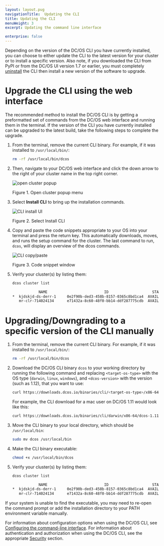 ```yaml
---
layout: layout.pug
navigationTitle:  Updating the CLI
title: Updating the CLI
menuWeight: 3
excerpt: Updating the command line interface

enterprise: false
---
```


Depending on the version of the DC/OS CLI you have currently installed, you can choose to either update the CLI to the latest version for your cluster or to install a specific version. Also note, if you downloaded the CLI from PyPI or from the DC/OS UI version 1.7 or earlier, you must completely <a href="/1.11/cli/uninstall/">uninstall</a> the CLI then install a new version of the software to upgrade.

# <a name="upgrade"></a>Upgrade the CLI using the web interface

The recommended method to install the DC/OS CLI is by getting a preformatted set of commands from the DC/OS web interface and running them in the terminal. If the version of the CLI you have currently installed can be upgraded to the latest build, take the following steps to complete the upgrade.

1. From the terminal, remove the current CLI binary. For example, if it was installed to `/usr/local/bin/`:

    ```bash
    rm -rf /usr/local/bin/dcos
    ```

1.  Then, navigate to your DC/OS web interface and click the down arrow to the right of your cluster name in the top right corner.

    ![open cluster popup](/mesosphere/dcos/1.11/img/open-cluster-popup.png)

    Figure 1. Open cluster popup menu

1. Select **Install CLI** to bring up the installation commands.

    ![CLI install UI](/mesosphere/dcos/1.11/img/install-cli.png)

    Figure 2. Select Install CLI

1. Copy and paste the code snippets appropriate to your OS into your terminal and press the return key. This automatically downloads, moves, and runs the setup command for the cluster. The last command to run, `dcos`, will display an overview of the dcos commands.

    ![CLI copy/paste](/mesosphere/dcos/1.11/img/install-cli-terminal.png)

    Figure 3. Code snippet window

1. Verify your cluster(s) by listing them:

    ```bash
    dcos cluster list

                NAME                          ID                    STATUS    VERSION        URL           
    *  kjdskjd-ds-derr-1     0e2f90b-ded3-458b-8157-0365c8bd1ca4  AVAILABLE  1.12.0         http://example.com
       mr-clr-714024134      e71432a-8c60-48f0-bb14-ddf287775cdb  AVAILABLE  1.13-dev       http://example-1.com
    ```

# Upgrading/Downgrading to a specific version of the CLI manually

1. From the terminal, remove the current CLI binary. For example, if it was installed to `/usr/local/bin/`:

    ```bash
    rm -rf /usr/local/bin/dcos
    ```

1. Download the DC/OS CLI binary `dcos` to your working directory by running the following command and replacing `<target-os-type>` with the OS type (`darwin`, `linux`, `windows`), and `<dcos-version>` with the version (such as 1.12), that you want to use:

    ```bash
    curl https://downloads.dcos.io/binaries/cli/<target-os-type>/x86-64/dcos-<dcos-version>/dcos -o dcos
    ```

    For example, the CLI download for a mac user on DC/OS 1.11 would look like this:

    ```bash
    curl https://downloads.dcos.io/binaries/cli/darwin/x86-64/dcos-1.11/dcos -o dcos
    ```

1.  Move the CLI binary to your local directory, which should be `/usr/local/bin`:

    ```bash
    sudo mv dcos /usr/local/bin
    ```

1. Make the CLI binary executable:

    ```bash
    chmod +x /usr/local/bin/dcos
    ```

1. Verify your cluster(s) by listing them:

    ```bash
    dcos cluster list

                NAME                          ID                    STATUS    VERSION        URL           
    *  kjdskjd-ds-derr-1     0e2f90b-ded3-458b-8157-0365c8bd1ca4  AVAILABLE  1.11.0         http://example.com
       mr-clr-714024134      e71432a-8c60-48f0-bb14-ddf287775cdb  AVAILABLE  1.12-dev       http://example-1.com
    ```

If your system is unable to find the executable, you may need to re-open the command prompt or add the installation directory to your PATH environment variable manually.

For information about configuration options when using the DC/OS CLI, see [Configuring the command-line interface](/mesosphere/dcos/1.11/cli/configure/). For information about authentication and authorization when using the DC/OS CLI, see the appropriate [Security](/mesosphere/dcos/1.11/security/) section.
